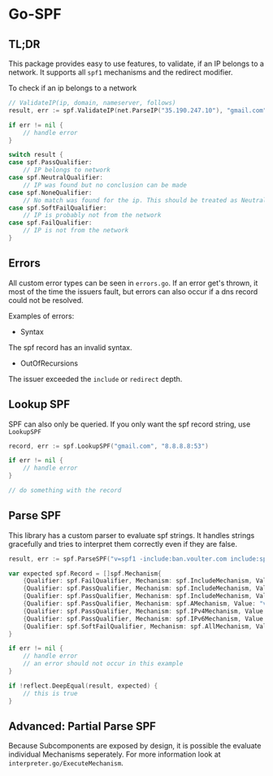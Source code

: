# Go-SPF

## TL;DR

This package provides easy to use features, to validate, if an IP belongs to a network.
It supports all `spf1` mechanisms and the redirect modifier.

To check if an ip belongs to a network

```go
// ValidateIP(ip, domain, nameserver, follows)
result, err := spf.ValidateIP(net.ParseIP("35.190.247.10"), "gmail.com", "8.8.8.8:53", 3)

if err != nil {
    // handle error
}

switch result {
case spf.PassQualifier:
    // IP belongs to network
case spf.NeutralQualifier:
    // IP was found but no conclusion can be made
case spf.NoneQualifier:
    // No match was found for the ip. This should be treated as Neutral
case spf.SoftFailQualifier:
    // IP is probably not from the network
case spf.FailQualifier:
    // IP is not from the network
}
```

## Errors

All custom error types can be seen in `errors.go`. If an error get's thrown, it most of the time the issuers fault, but errors can also occur if a dns record could not be resolved.

Examples of errors:

- Syntax

The spf record has an invalid syntax.

- OutOfRecursions

The issuer exceeded the `include` or `redirect` depth.

## Lookup SPF

SPF can also only be queried. If you only want the spf record string, use `LookupSPF`

```go
record, err := spf.LookupSPF("gmail.com", "8.8.8.8:53")

if err != nil {
    // handle error
}

// do something with the record
```

## Parse SPF

This library has a custom parser to evaluate spf strings. It handles strings gracefully and tries to interpret them correctly even if they are false.

```go
result, err := spf.ParseSPF("v=spf1 -include:ban.voulter.com include:spf.voulter.com include:spf2.voulter.com a:voulter.com ip4:127.0.0.1 ip6:::1 ~all")

var expected spf.Record = []spf.Mechanism{
    {Qualifier: spf.FailQualifier, Mechanism: spf.IncludeMechanism, Value: "ban.voulter.com"},
    {Qualifier: spf.PassQualifier, Mechanism: spf.IncludeMechanism, Value: "spf.voulter.com"},
    {Qualifier: spf.PassQualifier, Mechanism: spf.IncludeMechanism, Value: "spf2.voulter.com"},
    {Qualifier: spf.PassQualifier, Mechanism: spf.AMechanism, Value: "voulter.com"},
    {Qualifier: spf.PassQualifier, Mechanism: spf.IPv4Mechanism, Value: "127.0.0.1"},
    {Qualifier: spf.PassQualifier, Mechanism: spf.IPv6Mechanism, Value: "::1"},
    {Qualifier: spf.SoftFailQualifier, Mechanism: spf.AllMechanism, Value: ""},
}

if err != nil {
    // handle error
    // an error should not occur in this example
}

if !reflect.DeepEqual(result, expected) {
    // this is true
}
```

## Advanced: Partial Parse SPF

Because Subcomponents are exposed by design, it is possible the evaluate individual Mechanisms seperately. For more information look at `interpreter.go/ExecuteMechanism`.